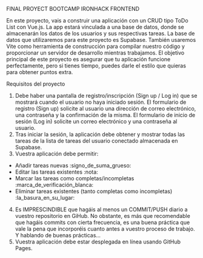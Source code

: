 FINAL PROYECT BOOTCAMP IRONHACK FRONTEND


En este proyecto, vais a construir una aplicación con un CRUD tipo ToDo List con Vue.js.
La app estará vinculada a una base de datos, donde se almacenarán los datos de los usuarios y sus respectivas tareas. La base de datos que utilizaremos para este proyecto es Supabase. También usaremos Vite como herramienta de construcción para compilar nuestro código y proporcionar un servidor de desarrollo mientras trabajamos.
El objetivo principal de este proyecto es asegurar que tu aplicación funcione perfectamente, pero si tienes tiempo, puedes darle el estilo que quieras para obtener puntos extra.

Requisitos del proyecto
1.  Debe haber una pantalla de registro/inscripción (Sign up / Log in) que se mostrará cuando el usuario no haya iniciado sesión.
El formulario de registro (Sign up) solicite al usuario una dirección de correo electrónico, una contraseña y la confirmación de la misma.
El formulario de inicio de sesión (Log in) solicite un correo electrónico y una contraseña al usuario.
2.  Tras iniciar la sesión, la aplicación debe obtener y mostrar todas las tareas de la lista de tareas del usuario conectado almacenada en Supabase.
3.  Vuestra aplicación debe permitir:
- Añadir tareas nuevas  :signo_de_suma_grueso:
- Editar las tareas existentes  :nota:
- Marcar las tareas como completas/incompletas :marca_de_verificación_blanca:
- Eliminar tareas existentes (tanto completas como incompletas)  :la_basura_en_su_lugar:
4.  Es IMPRESCINDIBLE que hagáis al menos un COMMIT/PUSH diario a vuestro repositorio en GiHub. No obstante, es más que recomendable que hagáis commits con cierta frecuencia, es una buena práctica que vale la pena que incorporéis cuanto antes a vuestro proceso de trabajo. Y hablando de buenas prácticas…
5.  Vuestra aplicación debe estar desplegada en línea usando GitHub Pages.
